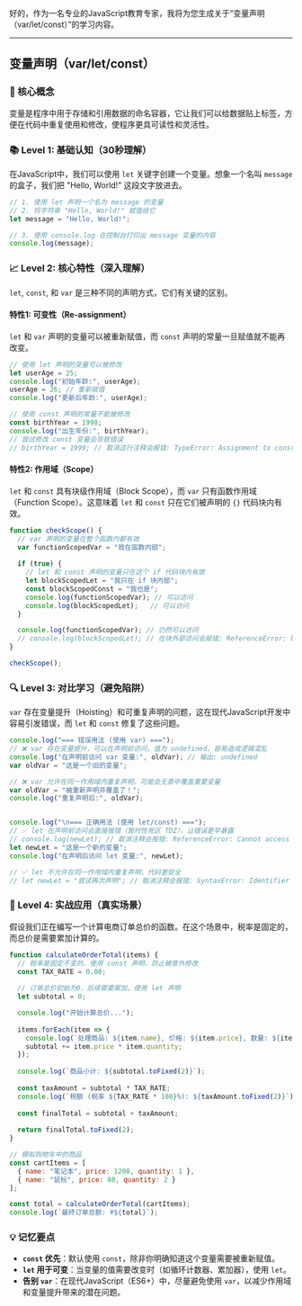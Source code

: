 好的，作为一名专业的JavaScript教育专家，我将为您生成关于“变量声明（var/let/const）”的学习内容。

---

## 变量声明（var/let/const）

### 🎯 核心概念
变量是程序中用于存储和引用数据的命名容器，它让我们可以给数据贴上标签，方便在代码中重复使用和修改，使程序更具可读性和灵活性。

### 📚 Level 1: 基础认知（30秒理解）
在JavaScript中，我们可以使用 `let` 关键字创建一个变量。想象一个名叫 `message` 的盒子，我们把 "Hello, World!" 这段文字放进去。

```javascript
// 1. 使用 let 声明一个名为 message 的变量
// 2. 将字符串 "Hello, World!" 赋值给它
let message = "Hello, World!";

// 3. 使用 console.log 在控制台打印出 message 变量的内容
console.log(message);
```

### 📈 Level 2: 核心特性（深入理解）
`let`, `const`, 和 `var` 是三种不同的声明方式，它们有关键的区别。

#### 特性1: 可变性（Re-assignment）
`let` 和 `var` 声明的变量可以被重新赋值，而 `const` 声明的常量一旦赋值就不能再改变。

```javascript
// 使用 let 声明的变量可以被修改
let userAge = 25;
console.log("初始年龄:", userAge);
userAge = 26; // 重新赋值
console.log("更新后年龄:", userAge);

// 使用 const 声明的常量不能被修改
const birthYear = 1998;
console.log("出生年份:", birthYear);
// 尝试修改 const 变量会导致错误
// birthYear = 1999; // 取消这行注释会报错: TypeError: Assignment to constant variable.
```

#### 特性2: 作用域（Scope）
`let` 和 `const` 具有块级作用域（Block Scope），而 `var` 只有函数作用域（Function Scope）。这意味着 `let` 和 `const` 只在它们被声明的 `{}` 代码块内有效。

```javascript
function checkScope() {
  // var 声明的变量在整个函数内都有效
  var functionScopedVar = "我在函数内部";
  
  if (true) {
    // let 和 const 声明的变量只在这个 if 代码块内有效
    let blockScopedLet = "我只在 if 块内部";
    const blockScopedConst = "我也是";
    console.log(functionScopedVar); // 可以访问
    console.log(blockScopedLet);   // 可以访问
  }

  console.log(functionScopedVar); // 仍然可以访问
  // console.log(blockScopedLet); // 在块外部访问会报错: ReferenceError: blockScopedLet is not defined
}

checkScope();
```

### 🔍 Level 3: 对比学习（避免陷阱）
`var` 存在变量提升（Hoisting）和可重复声明的问题，这在现代JavaScript开发中容易引发错误，而 `let` 和 `const` 修复了这些问题。

```javascript
console.log("=== 错误用法 (使用 var) ===");
// ❌ var 存在变量提升，可以在声明前访问，值为 undefined，容易造成逻辑混乱
console.log("在声明前访问 var 变量:", oldVar); // 输出: undefined
var oldVar = "这是一个旧的变量";

// ❌ var 允许在同一作用域内重复声明，可能会无意中覆盖重要变量
var oldVar = "被重新声明并覆盖了！";
console.log("重复声明后:", oldVar);


console.log("\n=== 正确用法 (使用 let/const) ===");
// ✅ let 在声明前访问会直接报错（暂时性死区 TDZ），让错误更早暴露
// console.log(newLet); // 取消注释会报错: ReferenceError: Cannot access 'newLet' before initialization
let newLet = "这是一个新的变量";
console.log("在声明后访问 let 变量:", newLet);

// ✅ let 不允许在同一作用域内重复声明，代码更安全
// let newLet = "尝试再次声明"; // 取消注释会报错: SyntaxError: Identifier 'newLet' has already been declared
```

### 🚀 Level 4: 实战应用（真实场景）
假设我们正在编写一个计算电商订单总价的函数。在这个场景中，税率是固定的，而总价是需要累加计算的。

```javascript
function calculateOrderTotal(items) {
  // 税率是固定不变的，使用 const 声明，防止被意外修改
  const TAX_RATE = 0.08; 
  
  // 订单总价初始为0，后续需要累加，使用 let 声明
  let subtotal = 0;

  console.log("开始计算总价...");
  
  items.forEach(item => {
    console.log(`处理商品: ${item.name}, 价格: ${item.price}, 数量: ${item.quantity}`);
    subtotal += item.price * item.quantity;
  });
  
  console.log(`商品小计: ${subtotal.toFixed(2)}`);
  
  const taxAmount = subtotal * TAX_RATE;
  console.log(`税额 (税率 ${TAX_RATE * 100}%): ${taxAmount.toFixed(2)}`);
  
  const finalTotal = subtotal + taxAmount;
  
  return finalTotal.toFixed(2);
}

// 模拟购物车中的商品
const cartItems = [
  { name: "笔记本", price: 1200, quantity: 1 },
  { name: "鼠标", price: 80, quantity: 2 }
];

const total = calculateOrderTotal(cartItems);
console.log(`最终订单总额: ¥${total}`);
```

### 💡 记忆要点
- **`const` 优先**：默认使用 `const`，除非你明确知道这个变量需要被重新赋值。
- **`let` 用于可变**：当变量的值需要改变时（如循环计数器、累加器），使用 `let`。
- **告别 `var`**：在现代JavaScript（ES6+）中，尽量避免使用 `var`，以减少作用域和变量提升带来的潜在问题。

<!--
metadata:
  syntax: ["variable-declaration", "let", "const", "var"]
  pattern: []
  api: ["console.log"]
  concept: ["scope", "hoisting", "block-scope"]
  difficulty: basic
  dependencies: ["无"]
  related: []
-->